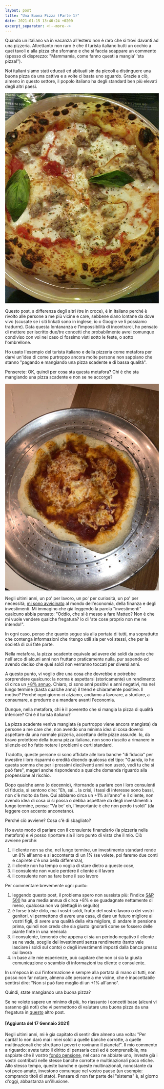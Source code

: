 ```yaml
---
layout: post
title: "Una Buona Pizza (Parte 1)"
date: 2021-01-15 13:40:24 +0200
excerpt_separator: <!--more-->
---
```

<!-- <p>{{ page.date | date: "%B %e, %Y" }}</p> -->
Quando un italiano va in vacanza all'estero non è raro che si trovi davanti ad una pizzeria. <!--more--> Altrettanto non raro è che il turista italiano butti un occhio a quei tavoli e alla pizza che sfornano e che si faccia scappare un commento (spesso di disprezzo: "Mammamia, come fanno questi a mangia' 'sta pizza!"). 

Noi italiani siamo stati educati ed abituati sin da piccoli a distinguere una buona pizza da una cattiva e a volte ci basta uno sguardo. Grazie a ciò, almeno in questo settore, il popolo italiano ha degli standard ben più elevati degli altri paesi.
 
![Una pizza buona?](/images/una_pizza_buona.jpg)

Questo post, a differenza degli altri (tre in croce), è in italiano perché è rivolto alle persone a me più vicine e care, sebbene siano lontane da dove vivo (scusate se i siti linkati sono in inglese, io o Google ve li possiamo tradurre). Data questa lontananza e l'impossibilità di incontrarci, ho pensato di mettere per iscritto due/tre concetti che probabilmente avrei comunque condiviso con voi nel caso ci fossimo visti sotto le feste, o sotto l'ombrellone. 

Ho usato l'esempio del turista italiano e della pizzeria come metafora per darvi un'idea di come purtroppo ancora molte persone non sappiano che stanno "pagando e mangiando una pizza scadente e di bassa qualità". 

Penserete: OK, quindi per cosa sta questa metafora? Chi è che sta mangiando una pizza scadente e non se ne accorge?

![Una pizza cattiva?](/images/una_pizza_cattiva.jpg)


Negli ultimi anni, un po' per lavoro, un po' per curiosità, un po' per necessità, [mi sono avvicinato](https://github.com/MatteoRomiti/finance) al mondo dell'economia, della finanza e degli investimenti. Mi immagino che già leggendo la parola "investimenti" qualcuno abbia pensato: "Oddio, che si è messo a fare Matteo? Non è che mi vuole vendere qualche fregatura? Io di 'ste cose proprio non me ne intendo!".

In ogni caso, penso che quanto segue sia alla portata di tutti, ma soprattutto che contenga informazioni che ritengo utili sia per voi stessi, che per la società di cui fate parte.

Nella metafora, la pizza scadente equivale ad avere dei soldi da parte che nell'arco di alcuni anni non fruttano praticamente nulla, pur sapendo ed avendo deciso che quei soldi non verranno toccati per diversi anni. 

A questo punto, vi voglio dire una cosa che dovrebbe e potrebbe sorprendere qualcuno: la norma è aspettarsi (storicamente) un rendimento di circa un [+8% annuo](https://www.investopedia.com/ask/answers/042415/what-average-annual-return-sp-500.asp). Chiaro, ci sono anni positivi e anni negativi, ma nel lungo termine (basta qualche anno) il trend è chiaramente positivo. Il motivo? Perché ogni giorno ci alziamo, andiamo a lavorare, a studiare, a consumare, a produrre e a mandare avanti l'economia.

Dunque, nella metafora, chi è il poveretto che si mangia la pizza di qualità inferiore? Chi è il turista italiano? 

La pizza scadente veniva mangiata (e purtroppo viene ancora mangiata) da persone a me care che, non avendo una minima idea di cosa doversi aspettare da una normale pizzeria, accettano delle pizze assurde. Io, da bravo protettore della buona pizza italiana, non sono riuscito a rimanere in silenzio ed ho fatto notare i problemi e certi standard.

Tradotto, queste persone si sono affidate alle loro banche "di fiducia" per investire i loro risparmi o eredità dicendo qualcosa del tipo: "Guarda, io ho questa somma che per i prossimi dieci/venti anni non userò, vedi tu che si può fare", magari anche rispondendo a qualche domanda riguardo alla propensione al rischio. 

Dopo qualche anno (o decennio), ritornando a parlare con i loro consulenti di fiducia, si sentono dire: "Eh, sai... la crisi, i tassi di interesse sono bassi, non c'è molto da fare. Qui abbiamo circa un +1% all'anno" e il cliente, non avendo idea di cosa ci si possa o debba aspettare da degli investimenti a lungo termine, pensa: "Va be' oh, l'importante è che non perdo i soldi" (da leggere con accento anconetano).

Perché ciò avviene? Cosa c'è di sbagliato?

Ho avuto modo di parlare con il consulente finanziario (la pizzeria nella metafora) e vi posso riportare sia il loro punto di vista che il mio. Ciò avviene perché:
1. il cliente non sa che, nel lungo termine, un investimento standard rende un 8% all'anno e si accontenta di un 1% (se volete, poi faremo due conti e capirete c'è una bella differenza),
2. il cliente non ha tempo o voglia di stare dietro a queste cose,
3. il consulente non vuole perdere il cliente o il lavoro
4. il consulente non sa fare bene il suo lavoro

Per commentare brevemente ogni punto:
1. leggendo questo post, il problema spero non sussista più: l'indice [S&P 500](https://it.wikipedia.org/wiki/S%26P_500) ha una media annua di circa +8% e se guadagnate nettamente di meno, qualcosa non va (dettagli in seguito)
2. è forse triste dirlo, ma i vostri soldi, frutto del vostro lavoro o dei vostri genitori, vi permettono di avere una casa, di dare un futuro migliore ai vostri figli, di avere una qualità della vita migliore, di andare in pensione prima, quindi non credo che sia giusto ignorarli come se fossero delle piante finte in una mensola
3. il consulente, temendo che appena ci sia un periodo negativo il cliente se ne vada, sceglie dei investimenti senza rendimento (tanto vale lasciare i soldi sul conto) o degli investimenti imposti dalla banca presso cui lavora
4. in base alle mie esperienze, può capitare che non ci sia la giusta comunicazione o scambio di informazioni tra cliente e consulente.

In un'epoca in cui l'informazione è sempre alla portata di mano di tutti, non posso non far notare, almeno alle persone a me vicine, che è inaccettabile sentirsi dire: "Non si può fare meglio di un +1% all'anno".

Quindi, state mangiando una buona pizza?

Se ne volete sapere un minimo di più, ho riassunto i concetti base (alcuni vi saranno già noti) che vi permettono di valutare una buona pizza da una fregatura in [questo](https://matteoromiti.github.io/blog/Una-Buona-Pizza-2/) altro post.

#### [Aggiunta del 17 Gennaio 2021]

Negli ultimi anni, mi è gia capitato di sentir dire almeno una volta: "Per carità! Io non darò mai i miei soldi a quelle banche corrotte, a quelle multinazionali che sfruttano i poveri e rovinano il pianeta!". Il mio commento a riguardo: avete tutto il diritto di pensarla così ed è comprensibile, ma sappiate che il vostro [fondo pensione](https://it.wikipedia.org/wiki/Fondo_pensione), nel caso ne abbiate uno, investe già i vostri contributi nelle stesse banche corrotte e multinazionali poco etiche. Allo stesso tempo, queste banche e queste multinazionali, nonostante da voi poco amate, investono comunque nel vostro paese (un esempio: comprando titoli di stato). Pensare di non far parte del "sistema" è, al giorno d'oggi, abbastanza un'illusione.

